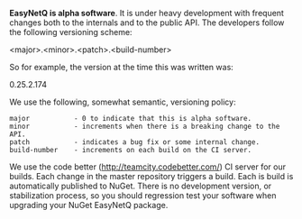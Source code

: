 **EasyNetQ is alpha software**. It is under heavy development with frequent changes both to the internals and to the public API. The developers follow the following versioning scheme:

&lt;major&gt;.&lt;minor&gt;.&lt;patch&gt;.&lt;build-number&gt;

So for example, the version at the time this was written was:

0.25.2.174

We use the following, somewhat semantic, versioning policy:

    major           - 0 to indicate that this is alpha software.
    minor           - increments when there is a breaking change to the API.
    patch           - indicates a bug fix or some internal change.
    build-number    - increments on each build on the CI server.

We use the code better (http://teamcity.codebetter.com/) CI server for our builds. Each change in the master repository triggers a build. Each is build is automatically published to NuGet. There is no development version, or stabilization process, so you should regression test your software when upgrading your NuGet EasyNetQ package.